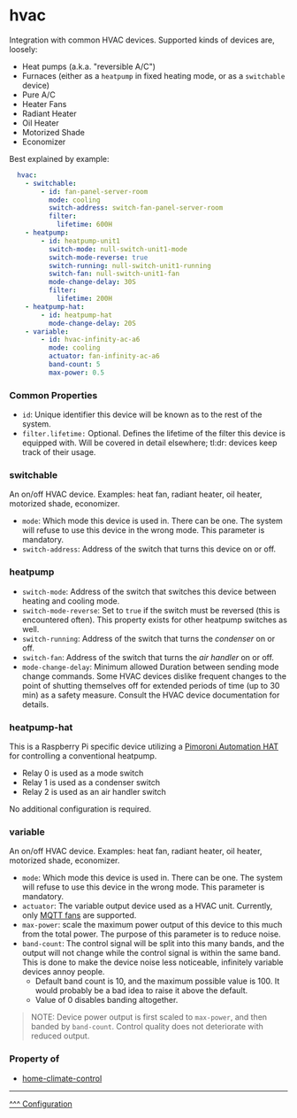 hvac
==

Integration with common HVAC devices. Supported kinds of devices are, loosely:

* Heat pumps (a.k.a. "reversible A/C")
* Furnaces (either as a `heatpump` in fixed heating mode, or as a `switchable` device)
* Pure A/C
* Heater Fans
* Radiant Heater
* Oil Heater 
* Motorized Shade
* Economizer

Best explained by example:

```yaml
  hvac:
    - switchable:
        - id: fan-panel-server-room
          mode: cooling
          switch-address: switch-fan-panel-server-room
          filter:
            lifetime: 600H
    - heatpump:
        - id: heatpump-unit1
          switch-mode: null-switch-unit1-mode
          switch-mode-reverse: true
          switch-running: null-switch-unit1-running
          switch-fan: null-switch-unit1-fan
          mode-change-delay: 30S
          filter:
            lifetime: 200H
    - heatpump-hat:
        - id: heatpump-hat
          mode-change-delay: 20S
    - variable:
        - id: hvac-infinity-ac-a6
          mode: cooling
          actuator: fan-infinity-ac-a6
          band-count: 5
          max-power: 0.5

```
### Common Properties

* `id`: Unique identifier this device will be known as to the rest of the system.
* `filter.lifetime:` Optional. Defines the lifetime of the filter this device is equipped with. Will be covered in detail elsewhere; tl:dr: devices keep track of their usage.

### switchable

An on/off HVAC device. Examples: heat fan, radiant heater, oil heater, motorized shade, economizer.

* `mode`: Which mode this device is used in. There can be one. The system will refuse to use this device in the wrong mode. This parameter is mandatory.
* `switch-address`: Address of the switch that turns this device on or off.

### heatpump

* `switch-mode`: Address of the switch that switches this device between heating and cooling mode.
* `switch-mode-reverse`: Set to `true` if the switch must be reversed (this is encountered often). This property exists for other heatpump switches as well.
* `switch-running`: Address of the switch that turns the _condenser_ on or off.
* `switch-fan`: Address of the switch that turns the _air handler_ on or off.
* `mode-change-delay`: Minimum allowed Duration between sending mode change commands. Some HVAC devices dislike frequent changes to the point of shutting themselves off for extended periods of time (up to 30 min) as a safety measure. Consult the HVAC device documentation for details.

### heatpump-hat

This is a Raspberry Pi specific device utilizing a [Pimoroni Automation HAT](https://shop.pimoroni.com/products/automation-hat?variant=30712316554) for controlling a conventional heatpump.

* Relay 0 is used as a mode switch
* Relay 1 is used as a condenser switch
* Relay 2 is used as an air handler switch

No additional configuration is required.

### variable

An on/off HVAC device. Examples: heat fan, radiant heater, oil heater, motorized shade, economizer.

* `mode`: Which mode this device is used in. There can be one. The system will refuse to use this device in the wrong mode. This parameter is mandatory.
* `actuator`: The variable output device used as a HVAC unit. Currently, only [MQTT fans](./mqtt.md#sensors-switches-fans) are supported.
* `max-power`: scale the maximum power output of this device to this much from the total power. The purpose of this parameter is to reduce noise.
* `band-count`: The control signal will be split into this many bands, and the output will not change while the control signal is within the same band. This is done to make the device noise less noticeable, infinitely variable devices annoy people.
  * Default band count is 10, and the maximum possible value is 100. It would probably be a bad idea to raise it above the default.
  * Value of 0 disables banding altogether.

> NOTE: Device power output is first scaled to `max-power`, and then banded by `band-count`. Control quality does not deteriorate with reduced output.

### Property of
* [home-climate-control](./home-climate-control.md)

---
[^^^ Configuration](./index.md)
